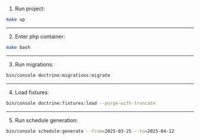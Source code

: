 1. Run project:
```bash
make up
```
---
2. Enter php container: 
```bash
make bash
```
---
3. Run migrations:
```bash
bin/console doctrine:migrations:migrate
```
---
4. Load fixtures:
```bash
bin/console doctrine:fixtures:load --purge-with-truncate
```
---
5. Run schedule generation:
```bash
bin/console schedule:generate --from=2025-03-25 --to=2025-04-12
```
